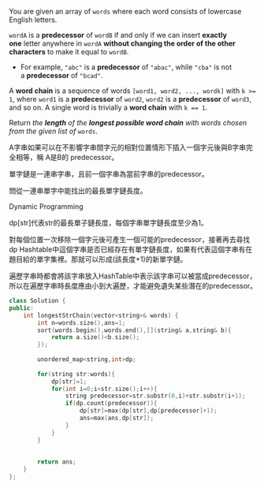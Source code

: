 You are given an array of `words` where each word consists of lowercase English letters.

`wordA` is a **predecessor** of `wordB` if and only if we can insert **exactly one** letter anywhere in `wordA` **without changing the order of the other characters** to make it equal to `wordB`.

- For example, `"abc"` is a **predecessor** of `"abac"`, while `"cba"` is not a **predecessor** of `"bcad"`.

A **word chain** is a sequence of words `[word1, word2, ..., wordk]` with `k >= 1`, where `word1` is a **predecessor** of `word2`, `word2` is a **predecessor** of `word3`, and so on. A single word is trivially a **word chain** with `k == 1`.

Return _the **length** of the **longest possible word chain** with words chosen from the given list of_ `words`.

A字串如果可以在不影響字串間字元的相對位置情形下插入一個字元後與B字串完全相等，稱 A是B的 predecessor。

單字鏈是一連串字串，且前一個字串為當前字串的predecessor。

問從一連串單字中能找出的最長單字鏈長度。

Dynamic Programming

dp\[str]代表str的最長單子鏈長度，每個字串單字鏈長度至少為1。

對每個位置一次移除一個字元後可產生一個可能的predecessor，接著再去尋找dp Hashtable中這個字串是否已經存在有單字鏈長度，如果有代表這個字串有在題目給的單字集裡。那就可以形成(該長度+1)的新單字鏈。

遍歷字串時都會將該字串放入HashTable中表示該字串可以被當成predecessor，所以在遍歷字串時長度應由小到大遍歷，才能避免遺失某些潛在的predecessor。


```cpp
class Solution {
public:
    int longestStrChain(vector<string>& words) {
        int n=words.size(),ans=1;
        sort(words.begin(),words.end(),[](string& a,string& b){
            return a.size()<b.size();
        });
        
        unordered_map<string,int>dp;
        
        for(string str:words){
            dp[str]=1;
            for(int i=0;i<str.size();i++){
                string predecessor=str.substr(0,i)+str.substr(i+1);
                if(dp.count(predecessor)){
                    dp[str]=max(dp[str],dp[predecessor]+1);
                    ans=max(ans,dp[str]);
                }
            }
        }
        
        
        return ans;
    }
};
```
